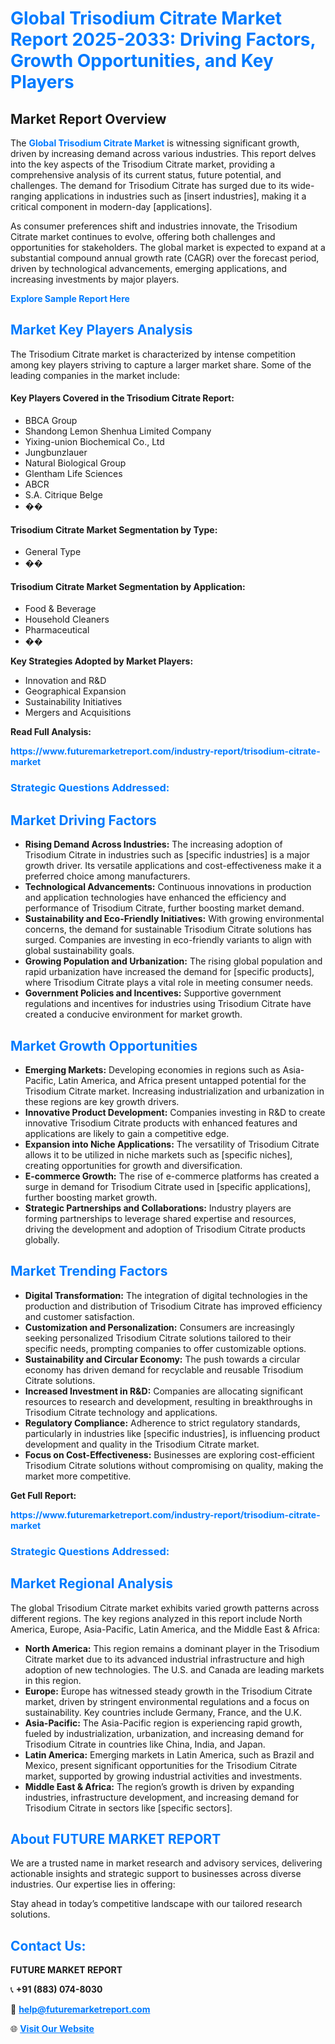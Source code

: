 <h1 style="color: #007BFF;">Global Trisodium Citrate Market Report 2025-2033: Driving Factors, Growth Opportunities, and Key Players</h1>

<section id="overview">
<h2>Market Report Overview</h2>
<p>The <a href="https://www.futuremarketreport.com/industry-report/trisodium-citrate-market" style="color: #007BFF; text-decoration: none;"><strong>Global Trisodium Citrate Market</strong></a> is witnessing significant growth, driven by increasing demand across various industries. This report delves into the key aspects of the Trisodium Citrate market, providing a comprehensive analysis of its current status, future potential, and challenges. The demand for Trisodium Citrate has surged due to its wide-ranging applications in industries such as [insert industries], making it a critical component in modern-day [applications].</p>
<p>As consumer preferences shift and industries innovate, the Trisodium Citrate market continues to evolve, offering both challenges and opportunities for stakeholders. The global market is expected to expand at a substantial compound annual growth rate (CAGR) over the forecast period, driven by technological advancements, emerging applications, and increasing investments by major players.</p>
</section>

<section id="overview">
<p><a href="https://www.futuremarketreport.com/request-sample/reportId=118249" style="color: #007BFF; text-decoration: none;"><strong>Explore Sample Report Here</strong></a></p>
</section>

<section id="key-players">
<h2 style="color: #007BFF;">Market Key Players Analysis</h2>
<p>The Trisodium Citrate market is characterized by intense competition among key players striving to capture a larger market share. Some of the leading companies in the market include:</p>
<h4>Key Players Covered in the Trisodium Citrate Report:</h4>
<ul><li>BBCA Group</li><li>Shandong Lemon Shenhua Limited Company</li><li>Yixing-union Biochemical Co., Ltd</li><li>Jungbunzlauer</li><li>Natural Biological Group</li><li>Glentham Life Sciences</li><li>ABCR</li><li>S.A. Citrique Belge</li><li>��</li></ul>
<h4>Trisodium Citrate Market Segmentation by Type:</h4>
<ul><li>General Type</li><li>��</li></ul>

<h4>Trisodium Citrate Market Segmentation by Application:</h4>
<ul><li>Food &amp; Beverage</li><li>Household Cleaners</li><li>Pharmaceutical</li><li>��</li></ul>
<p><strong>Key Strategies Adopted by Market Players:</strong></p>
<ul>
<li>Innovation and R&D</li>
<li>Geographical Expansion</li>
<li>Sustainability Initiatives</li>
<li>Mergers and Acquisitions</li>
</ul>
</section>

<section>
<p><strong>Read Full Analysis: </strong></p><a href="https://www.futuremarketreport.com/industry-report/trisodium-citrate-market" style="color: #007BFF; text-decoration: none;"><strong>https://www.futuremarketreport.com/industry-report/trisodium-citrate-market</strong></a>
<h3 style="color: #007BFF;">Strategic Questions Addressed:</h3>
</section>

<section id="driving-factors">
<h2 style="color: #007BFF;">Market Driving Factors</h2>
<ul>
<li><strong>Rising Demand Across Industries:</strong> The increasing adoption of Trisodium Citrate in industries such as [specific industries] is a major growth driver. Its versatile applications and cost-effectiveness make it a preferred choice among manufacturers.</li>
<li><strong>Technological Advancements:</strong> Continuous innovations in production and application technologies have enhanced the efficiency and performance of Trisodium Citrate, further boosting market demand.</li>
<li><strong>Sustainability and Eco-Friendly Initiatives:</strong> With growing environmental concerns, the demand for sustainable Trisodium Citrate solutions has surged. Companies are investing in eco-friendly variants to align with global sustainability goals.</li>
<li><strong>Growing Population and Urbanization:</strong> The rising global population and rapid urbanization have increased the demand for [specific products], where Trisodium Citrate plays a vital role in meeting consumer needs.</li>
<li><strong>Government Policies and Incentives:</strong> Supportive government regulations and incentives for industries using Trisodium Citrate have created a conducive environment for market growth.</li>
</ul>
</section>

<section id="growth-opportunities">
<h2 style="color: #007BFF;">Market Growth Opportunities</h2>
<ul>
<li><strong>Emerging Markets:</strong> Developing economies in regions such as Asia-Pacific, Latin America, and Africa present untapped potential for the Trisodium Citrate market. Increasing industrialization and urbanization in these regions are key growth drivers.</li>
<li><strong>Innovative Product Development:</strong> Companies investing in R&D to create innovative Trisodium Citrate products with enhanced features and applications are likely to gain a competitive edge.</li>
<li><strong>Expansion into Niche Applications:</strong> The versatility of Trisodium Citrate allows it to be utilized in niche markets such as [specific niches], creating opportunities for growth and diversification.</li>
<li><strong>E-commerce Growth:</strong> The rise of e-commerce platforms has created a surge in demand for Trisodium Citrate used in [specific applications], further boosting market growth.</li>
<li><strong>Strategic Partnerships and Collaborations:</strong> Industry players are forming partnerships to leverage shared expertise and resources, driving the development and adoption of Trisodium Citrate products globally.</li>
</ul>
</section>

<section id="trending-factors">
<h2 style="color: #007BFF;">Market Trending Factors</h2>
<ul>
<li><strong>Digital Transformation:</strong> The integration of digital technologies in the production and distribution of Trisodium Citrate has improved efficiency and customer satisfaction.</li>
<li><strong>Customization and Personalization:</strong> Consumers are increasingly seeking personalized Trisodium Citrate solutions tailored to their specific needs, prompting companies to offer customizable options.</li>
<li><strong>Sustainability and Circular Economy:</strong> The push towards a circular economy has driven demand for recyclable and reusable Trisodium Citrate solutions.</li>
<li><strong>Increased Investment in R&D:</strong> Companies are allocating significant resources to research and development, resulting in breakthroughs in Trisodium Citrate technology and applications.</li>
<li><strong>Regulatory Compliance:</strong> Adherence to strict regulatory standards, particularly in industries like [specific industries], is influencing product development and quality in the Trisodium Citrate market.</li>
<li><strong>Focus on Cost-Effectiveness:</strong> Businesses are exploring cost-efficient Trisodium Citrate solutions without compromising on quality, making the market more competitive.</li>
</ul>
</section>

<section>
<p><strong>Get Full Report: </strong></p><a href="https://www.futuremarketreport.com/industry-report/trisodium-citrate-market" style="color: #007BFF; text-decoration: none;"><strong>https://www.futuremarketreport.com/industry-report/trisodium-citrate-market</strong></a>
<h3 style="color: #007BFF;">Strategic Questions Addressed:</h3>
</section>


<section id="regional-analysis">
<h2 style="color: #007BFF;">Market Regional Analysis</h2>
<p>The global Trisodium Citrate market exhibits varied growth patterns across different regions. The key regions analyzed in this report include North America, Europe, Asia-Pacific, Latin America, and the Middle East & Africa:</p>
<ul>
<li><strong>North America:</strong> This region remains a dominant player in the Trisodium Citrate market due to its advanced industrial infrastructure and high adoption of new technologies. The U.S. and Canada are leading markets in this region.</li>
<li><strong>Europe:</strong> Europe has witnessed steady growth in the Trisodium Citrate market, driven by stringent environmental regulations and a focus on sustainability. Key countries include Germany, France, and the U.K.</li>
<li><strong>Asia-Pacific:</strong> The Asia-Pacific region is experiencing rapid growth, fueled by industrialization, urbanization, and increasing demand for Trisodium Citrate in countries like China, India, and Japan.</li>
<li><strong>Latin America:</strong> Emerging markets in Latin America, such as Brazil and Mexico, present significant opportunities for the Trisodium Citrate market, supported by growing industrial activities and investments.</li>
<li><strong>Middle East & Africa:</strong> The region’s growth is driven by expanding industries, infrastructure development, and increasing demand for Trisodium Citrate in sectors like [specific sectors].</li>
</ul>
</section>

<footer>
<h2 style="color: #007BFF;">About FUTURE MARKET REPORT</h2>
<p>We are a trusted name in market research and advisory services, delivering actionable insights and strategic support to businesses across diverse industries. Our expertise lies in offering:</p>

<p>Stay ahead in today’s competitive landscape with our tailored research solutions.</p>

<h2 style="color: #007BFF;">Contact Us:</h2>
<p><strong>FUTURE MARKET REPORT</strong></p>
<p>📞 <strong>+91 (883) 074-8030</strong></p>
<p>📧 <strong><a href="mailto:help@futuremarketreport.com" style="color: #007BFF;">help@futuremarketreport.com</a></strong></p>
<p>🌐 <strong><a href="https://www.futuremarketreport.com/" style="color: #007BFF;">Visit Our Website</a></strong></p>
</footer>